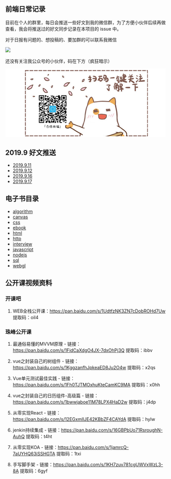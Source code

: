 ## 前端日常记录

目前在个人的群里，每日会推送一些好文到我的微信群，为了方便小伙伴后续再做查看，我会将推送过的好文同步记录在本项目的 issue 中。

对于日报有问题的、想投稿的、要加群的可以联系我微信

![](https://user-gold-cdn.xitu.io/2019/9/11/16d205906cbee67f?w=338&h=334&f=png&s=143609)

还没有关注我公众号的小伙伴，码在下方（疯狂暗示）

![](assets/Wechat3.png)

## 2019.9 好文推送

- [2019.9.11](https://github.com/xuqiang521/fe-daily-record/issues/1)
- [2019.9.12](https://github.com/xuqiang521/fe-daily-record/issues/2)
- [2019.9.16](https://github.com/xuqiang521/fe-daily-record/issues/3)
- [2019.9.17](https://github.com/xuqiang521/fe-daily-record/issues/4)

## 电子书目录

- [algorithm](https://github.com/xuqiang521/fe-daily-record/tree/master/algorithm)
- [canvas](https://github.com/xuqiang521/fe-daily-record/tree/master/canvas)
- [css](https://github.com/xuqiang521/fe-daily-record/tree/master/css)
- [ebook](https://github.com/xuqiang521/fe-daily-record/tree/master/ebook)
- [html](https://github.com/xuqiang521/fe-daily-record/tree/master/html)
- [http](https://github.com/xuqiang521/fe-daily-record/tree/master/http)
- [interview](https://github.com/xuqiang521/fe-daily-record/tree/master/interview)
- [javascript](https://github.com/xuqiang521/fe-daily-record/tree/master/javascript)
- [nodejs](https://github.com/xuqiang521/fe-daily-record/tree/master/nodejs)
- [sql](https://github.com/xuqiang521/fe-daily-record/tree/master/sql)
- [webgl](https://github.com/xuqiang521/fe-daily-record/tree/master/webgl)

## 公开课视频资料

### 开课吧

1. WEB全栈公开课：https://pan.baidu.com/s/1UdtfzNK3ZN7cDobROHd7Uw 提取码：oil4

### 珠峰公开课

1. 最通俗易懂的MVVM原理 - 链接：https://pan.baidu.com/s/1FidCaXdgO4JX-7dxOhPj3Q 提取码：ibbv

2. vue之封装自己的树组件 - 链接：https://pan.baidu.com/s/1KggzanfhJpkeaED8Ju2O4w 提取码：x2qs

3. Vue单元测试最佳实践 - 链接：https://pan.baidu.com/s/1Fh0TJTMOxhuKteCamKC9MA 提取码：x0hh

4. vue之封装自己的日历组件-高级篇 - 链接：https://pan.baidu.com/s/1bwwjaboe11M78LPX4HaD2w 提取码：j4dp

5. 从零实现React - 链接：https://pan.baidu.com/s/12EGxmIlJE42KBbZF4CAYdA 提取码：hylw 

6. jenkin持续集成 - 链接：https://pan.baidu.com/s/16GBPbUo71RsroughN-AuhQ 提取码：t4ht 

7. 从零实现KOA - 链接：https://pan.baidu.com/s/1jamrcQ-7aUYHQ63iSSHGTA 提取码：1txi

8. 手写脚手架 - 链接：https://pan.baidu.com/s/1KH7zuv781cgUWVxWzL3-8A 提取码：6gyf
